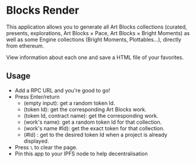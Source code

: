 # Blocks Render

This application allows you to generate all Art Blocks collections (curated, presents, explorations, Art Blocks × Pace, Art Blocks × Bright Moments) as well as some Engine collections (Bright Moments, Plottables...), directly from ethereum.

View information about each one and save a HTML file of your favorites.

## Usage

- Add a RPC URL and you're good to go!
- Press Enter/return
  - (empty input): get a random token Id.
  - (token Id): get the corresponding Art Blocks work.
  - (token Id, contract name): get the corresponding work.
  - (work's name): get a random token Id for that collection.
  - (work's name #Id): get the exact token for that collection.
  - (#Id) : get to the desired token Id when a project is already displayed.
- Press `\` to clear the page.
- Pin this app to your IPFS node to help decentralisation
